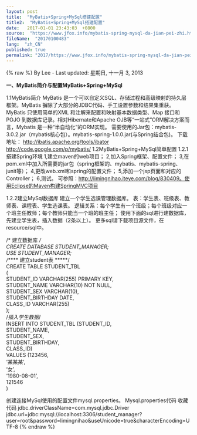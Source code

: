 ```yaml
---
layout: post
title:  "MyBatis+Spring+MySql搭建配置"
title2:  "MyBatis+Spring+MySql搭建配置"
date:   2017-01-01 23:43:03  +0800
source:  "https://www.jfox.info/mybatis-spring-mysql-da-jian-pei-zhi.html"
fileName:  "20170100483"
lang:  "zh_CN"
published: true
permalink: "2017/https://www.jfox.info/mybatis-spring-mysql-da-jian-pei-zhi.html"
---
```

{% raw %}
By Lee - Last updated: 星期日, 十一月 3, 2013

**一、MyBatis简介与配置MyBatis+Spring+MySql**

 
1.1MyBatis简介
MyBatis 是一个可以自定义SQL、存储过程和高级映射的持久层框架。MyBatis 摒除了大部分的JDBC代码、手工设置参数和结果集重获。MyBatis 只使用简单的XML 和注解来配置和映射基本数据类型、Map 接口和POJO 到数据库记录。相对Hibernate和Apache OJB等“一站式”ORM解决方案而言，Mybatis 是一种“半自动化”的ORM实现。
需要使用的Jar包：mybatis-3.0.2.jar（mybatis核心包）。mybatis-spring-1.0.0.jar(与Spring结合包)。
下载地址：
http://ibatis.apache.org/tools/ibator
http://code.google.com/p/mybatis/
1.2MyBatis+Spring+MySql简单配置
1.2.1搭建Spring环境
1,建立maven的web项目；
2,加入Spring框架、配置文件；
3,在pom.xml中加入所需要的jar包（spring框架的、mybatis、mybatis-spring、junit等）；
4,更改web.xml和spring的配置文件；
5,添加一个jsp页面和对应的Controller；
6,测试。
可参照：http://limingnihao.iteye.com/blog/830409。使用Eclipse的Maven构建SpringMVC项目

1.2.2建立MySql数据库
建立一个学生选课管理数据库。
表：学生表、班级表、教师表、课程表、学生选课表。
逻辑关系：每个学生有一个班级；每个班级对应一个班主任教师；每个教师只能当一个班的班主任；
使用下面的sql进行建数据库，先建立学生表，插入数据（2条以上）。
更多sql请下载项目源文件，在resource/sql中。

/* 建立数据库 */  
CREATE DATABASE STUDENT_MANAGER;  
USE STUDENT_MANAGER;  
/***** 建立student表 *****/  
CREATE TABLE STUDENT_TBL  
(  
STUDENT_ID         VARCHAR(255) PRIMARY KEY,  
STUDENT_NAME       VARCHAR(10) NOT NULL,  
STUDENT_SEX        VARCHAR(10),  
STUDENT_BIRTHDAY   DATE,  
CLASS_ID           VARCHAR(255)  
);  
/*插入学生数据*/  
INSERT INTO STUDENT_TBL (STUDENT_ID,  
STUDENT_NAME,  
STUDENT_SEX,  
STUDENT_BIRTHDAY,  
CLASS_ID)  
VALUES   (123456,  
‘某某某’,  
‘女’,  
‘1980-08-01’,  
121546  
)  

创建连接MySql使用的配置文件mysql.properties。
Mysql.properties代码  收藏代码
jdbc.driverClassName=com.mysql.jdbc.Driver  
jdbc.url=jdbc:mysql://localhost:3306/student_manager?user=root&password=limingnihao&useUnicode=true&characterEncoding=UTF-8
{% endraw %}
